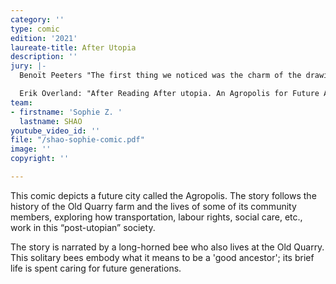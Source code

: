 ```yaml
---
category: ''
type: comic
edition: '2021'
laureate-title: After Utopia
description: ''
jury: |-
  Benoït Peeters "The first thing we noticed was the charm of the drawings, the quality of the colouring, which gives a very nuanced atmosphere, very contrasted, far from the chromos. And the second thing that struck us and seduced us was the theme. To approach the story from the point of view of a bee. This is a very positive sign in itself, because it means that in this future world, in a few decades, bees, which we know how important they are and how threatened they are, are still there. And this bee, which has just been born and which knows that its life will be short, tells us in its own way the story of a world of tomorrow which is a world after the utopias. For a very long time, we believed that utopias were a really positive thing, that is to say that utopia meant dreaming of tomorrow. But what this history shows us is that utopia can be suffocating, overwhelming, and that perhaps the world we are experiencing today, and whose ravages and social, economic and ecological damage we are seeing, was guided by a utopia. For example, that of productivism. And that the success of tomorrow's world is perhaps to free ourselves from this obligation to utopia, from this somewhat totalizing, even totalitarian obligation to utopia, to simply try to restore things. And this bee presents itself as a "future ancestor", which in itself is a very nice word".

  Erik Overland: "After Reading After utopia. An Agropolis for Future Ancestors, there were some things that struck my mind. The first is the concept of “post-utopia”. The first time I read this piece, which contains a lot of fantastic drawings, I was a bit uncertain if I liked the term. Then I read it again, and I must say I really enjoyed it. Because the term “post-utopia” is a critique of what I assume are the kind of non-reflective or naïve utopians, who want to save the world and want to do the good things, the best things they can imagine, and the result of that isn’t always very promising. And therefore the author created the term “post utopianism” and I like this way of doing things. But that being said, I must look at the content and as a futurist I must say that even in a post utopian society, the After Utopia Agropolis that is described, I don’t know how far in the future these ideas are; to me the story is not surprising. But the narrator, the subject in the story, the bee, is interesting. Because it is a symbol of a very interesting environmental challenge of our time."
team:
- firstname: 'Sophie Z. '
  lastname: SHAO
youtube_video_id: ''
file: "/shao-sophie-comic.pdf"
image: ''
copyright: ''

---
```

This comic depicts a future city called the Agropolis. The story follows the history of the Old Quarry farm and the lives of some of its community members, exploring how transportation, labour rights, social care, etc., work in this “post-utopian” society. 

The story is narrated by a long-horned bee who also lives at the Old Quarry. This solitary bees embody what it means to be a 'good ancestor'; its brief life is spent caring for future generations.